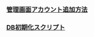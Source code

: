 ### [管理画面アカウント追加方法](https://github.com/grrowjp/Meeth/wiki/%E7%AE%A1%E7%90%86%E7%94%BB%E9%9D%A2%E3%82%A2%E3%82%AB%E3%82%A6%E3%83%B3%E3%83%88%E8%BF%BD%E5%8A%A0%E6%96%B9%E6%B3%95)

### [DB初期化スクリプト](https://github.com/grrowjp/Meeth/wiki/DB%E5%88%9D%E6%9C%9F%E5%8C%96%E3%82%B9%E3%82%AF%E3%83%AA%E3%83%97%E3%83%88)
